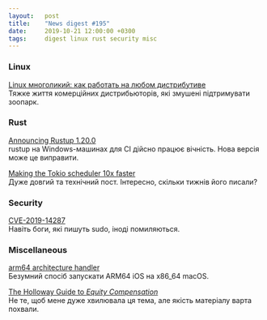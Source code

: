 ```yaml
---
layout:   post
title:    "News digest #195"
date:     2019-10-21 12:00:00 +0300
tags:     digest linux rust security misc
---
```


### Linux

[Linux многоликий: как работать на любом дистрибутиве](https://habr.com/ru/company/veeam/blog/471226/)<br/>
Тяжке життя комерційних дистрибьюторів, які змушені підтримувати зоопарк.

### Rust

[Announcing Rustup 1.20.0](https://blog.rust-lang.org/2019/10/15/Rustup-1.20.0.html)<br/>
rustup на Windows-машинах для CI дійсно працює вічність. Нова версія може це виправити.

[Making the Tokio scheduler 10x faster](https://tokio.rs/blog/2019-10-scheduler/)<br/>
Дуже довгий та технічний пост. Інтересно, скільки тижнів його писали?

### Security

[CVE-2019-14287](https://thehackernews.com/2019/10/linux-sudo-run-as-root-flaw.html)<br/>
Навіть боги, які пишуть sudo, іноді помиляються.

### Miscellaneous

[arm64 architecture handler](https://github.com/zydeco/aah)<br/>
Безумний спосіб запускати ARM64 iOS на x86_64 macOS.

[The Holloway Guide to _Equity Compensation_](https://www.holloway.com/g/equity-compensation)<br/>
Не те, щоб мене дуже хвилювала ця тема, але якість матеріалу варта похвали.
